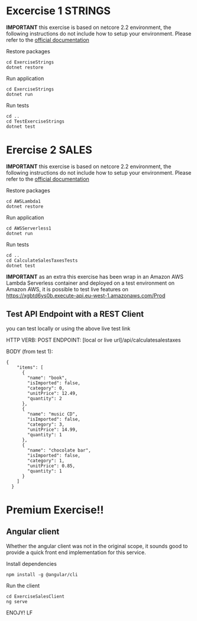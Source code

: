 # Excercise 1 STRINGS
**IMPORTANT** this exercise is based on netcore 2.2 environment, the following instructions do not include how to setup your environment. Please refer to the [official documentation](https://dotnet.microsoft.com/learn/dotnet/hello-world-tutorial/install)

Restore packages
```
cd ExerciseStrings
dotnet restore
```

Run application
```
cd ExerciseStrings
dotnet run
```

Run tests
```
cd ..
cd TestExerciseStrings
dotnet test
```

# Erercise 2 SALES
**IMPORTANT** this exercise is based on netcore 2.2 environment, the following instructions do not include how to setup your environment. Please refer to the [official documentation](https://dotnet.microsoft.com/learn/dotnet/hello-world-tutorial/install)

Restore packages
```
cd AWSLambda1
dotnet restore
```

Run application
```
cd AWSServerless1
dotnet run
```

Run tests
```
cd ..
cd CalculateSalesTaxesTests
dotnet test
```

**IMPORTANT** as an extra this exercise has been wrap in an Amazon AWS Lambda Serverless container and deployed on a test environment on Amazon AWS, it is possible to test live features on https://xgbtd6ys0b.execute-api.eu-west-1.amazonaws.com/Prod 

## Test API Endpoint with a REST Client
you can test locally or using the above live test link

HTTP VERB: POST
ENDPOINT: [local or live url]/api/calculatesalestaxes

BODY (from test 1):
```
{
    "items": [
      {
        "name": "book",
        "isImported": false,
        "category": 0,
        "unitPrice": 12.49,
        "quantity": 2
      },
      {
        "name": "music CD",
        "isImported": false,
        "category": 3,
        "unitPrice": 14.99,
        "quantity": 1
      },
      {
        "name": "chocolate bar",
        "isImported": false,
        "category": 1,
        "unitPrice": 0.85,
        "quantity": 1
      }
    ]
  }
```

# Premium Exercise!!
## Angular client

Whether the angular client was not in the original scope, it sounds good to provide a quick front end implementation for this service.

Install dependencies
```
npm install -g @angular/cli
```

Run the client
```
cd ExerciseSalesClient
ng serve
```

ENOJY!
LF
